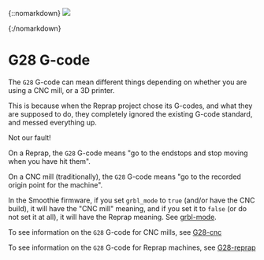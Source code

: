 {::nomarkdown}
<img src="https://imgs.xkcd.com/comics/standards.png" class="pull-right">

{:/nomarkdown}
# G28 G-code

The `G28` G-code can mean different things depending on whether you are using a CNC mill, or a 3D printer.

This is because when the Reprap project chose its G-codes, and what they are supposed to do, they completely ignored the existing G-code standard, and messed everything up. 

Not our fault!

On a Reprap, the `G28` G-code means "go to the endstops and stop moving when you have hit them".

On a CNC mill (traditionally), the `G28` G-code means "go to the recorded origin point for the machine".

In the Smoothie firmware, if you set `grbl_mode` to `true` (and/or have the CNC build), it will have the "CNC mill" meaning, and if you set it to `false` (or do not set it at all), it will have the Reprap meaning. See [grbl-mode](grbl-mode).

To see information on the `G28` G-code for CNC mills, see [G28-cnc](g28-cnc)

To see information on the `G28` G-code for Reprap machines, see [G28-reprap](g28-reprap)
